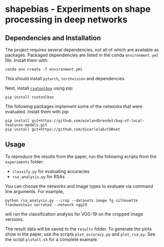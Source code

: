 # shapebias - Experiments on shape processing in deep networks


## Dependencies and Installation

The project requires several dependencies, not all of which are available as packages.
Packaged dependencies are listed in the conda `environment.yml` file. Install them with:

```
conda env create -f environment.yml
```

This should install `pytorch`, `torchvision` and dependencies.

Next, install [`rsatoolbox`](https://rsatoolbox.readthedocs.io/en/latest/index.html) using pip:

```
pip install rsatoolbox
```

The following packages implement some of the networks that were evaluated. Install them with pip:

```
pip install git+https://github.com/wielandbrendel/bag-of-local-features-models.git
pip install git+https://github.com/dicarlolab/CORnet
```

## Usage

To reproduce the results from the paper, run the following scripts from the `experiments` folder:
- `classify.py` for evaluating accuracies
- `rsa_analysis.py` for RSAs

You can choose the networks and image types to evaluate via command line arguments. For example,

```
python rsa_analysis.py --crop --datasets image fg silhouette frankenstein serrated --network vgg19
```

will run the classification analysis for VGG-19 on the cropped image versions.

The result data will be saved to the `results` folder. To generate the plots show in the paper, use
the scripts `plot_accuracy.py` and `plot_rsa.py`. See the script `plotall.sh` for a complete example.